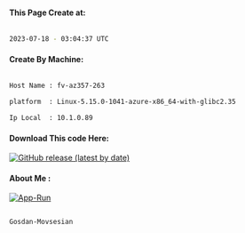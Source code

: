 
   
#### This Page Create at:

```bash

2023-07-18 - 03:04:37 UTC

```

#### Create By Machine:

```bash

Host Name : fv-az357-263

platform  : Linux-5.15.0-1041-azure-x86_64-with-glibc2.35

Ip Local  : 10.1.0.89

```
#### Download This code Here:

[![GitHub release (latest by date)](https://img.shields.io/github/v/release/Gosdan-Movsesian/Gosdan?style=for-the-badge&label=Download)](https://github.com/Gosdan-Movsesian/Gosdan/releases) 

</p> 

#### About Me :

[![App-Run](https://github.com/Gosdan-Movsesian/Gosdan/actions/workflows/App-Run.yml/badge.svg)](https://github.com/Gosdan-Movsesian/Gosdan/actions/workflows/App-Run.yml)

```bash

Gosdan-Movsesian

```

